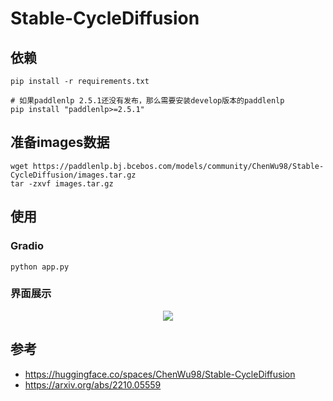 # Stable-CycleDiffusion

## 依赖
```shell
pip install -r requirements.txt

# 如果paddlenlp 2.5.1还没有发布，那么需要安装develop版本的paddlenlp
pip install "paddlenlp>=2.5.1"
```

## 准备images数据
```shell
wget https://paddlenlp.bj.bcebos.com/models/community/ChenWu98/Stable-CycleDiffusion/images.tar.gz
tar -zxvf images.tar.gz
```

## 使用
### Gradio
```shell
python app.py
```
### 界面展示
<p align="center">
    <img src="https://user-images.githubusercontent.com/50394665/218619785-48a0bcdc-45d3-4ee7-8e1c-237c28b6056e.png" >
</p>

## 参考
- https://huggingface.co/spaces/ChenWu98/Stable-CycleDiffusion
- https://arxiv.org/abs/2210.05559
